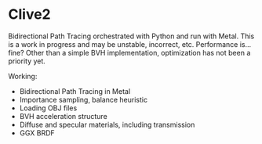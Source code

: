 # Clive2
Bidirectional Path Tracing orchestrated with Python and run with Metal. 
This is a work in progress and may be unstable, incorrect, etc. 
Performance is... fine? Other than a simple BVH implementation, optimization has not been a priority yet. 

Working:
- Bidirectional Path Tracing in Metal
- Importance sampling, balance heuristic
- Loading OBJ files
- BVH acceleration structure
- Diffuse and specular materials, including transmission
- GGX BRDF
